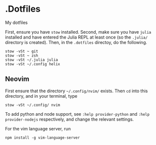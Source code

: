 # .Dotfiles
My dotfiles

First, ensure you have `stow` installed.
Second, make sure you have `julia` installed and have entered the Julia REPL at least once
(so the `.julia/` directory is created).
Then, in the `.dotfiles` directoy, do the following.
```
stow -vSt ~ git
stow -vSt ~ zsh
stow -vSt ~/.julia julia
stow -vSt ~/.config helix
```

## Neovim
First ensure that the directory `~/.config/nvim/` exists.
Then `cd` into this directory, and in your terminal, type
```
stow -vSt ~/.config/ nvim
```
To add python and node support,
see `:help provider-python` and `:help provider-nodejs` respectively,
and change the relevant settings.

For the vim language server, run
```
npm install -g vim-language-server
```
